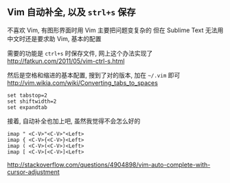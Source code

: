 
## Vim 自动补全, 以及 `strl+s` 保存

不喜欢 Vim, 有图形界面时用 Vim 主要把问题变复杂的
但在 Sublime Text 无法用中文时还是要求助 Vim, 基本的配置

需要的功能是 `ctrl+s` 时保存文件, 网上这个办法实现了
http://fatkun.com/2011/05/vim-ctrl-s.html

然后是空格和缩进的基本配置, 搜到了对的版本, 加在 `~/.vim` 即可
http://vim.wikia.com/wiki/Converting_tabs_to_spaces
```vimscript
set tabstop=2
set shiftwidth=2
set expandtab
```

接着, 自动补全也加上吧, 虽然我觉得不会怎么好的
```vimscript
imap " <C-V>"<C-V>"<Left>
imap { <C-V>{<C-V>}<Left>
imap ( <C-V>(<C-V>)<Left>
imap [ <C-V>[<C-V>]<Left>
```
http://stackoverflow.com/questions/4904898/vim-auto-complete-with-cursor-adjustment
